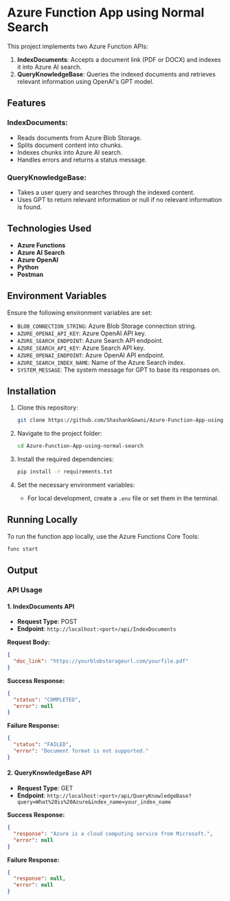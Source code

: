 # Azure Function App using Normal Search

This project implements two Azure Function APIs:

1. **IndexDocuments**: Accepts a document link (PDF or DOCX) and indexes it into Azure AI search.
2. **QueryKnowledgeBase**: Queries the indexed documents and retrieves relevant information using OpenAI's GPT model.

## Features

### **IndexDocuments**:
- Reads documents from Azure Blob Storage.
- Splits document content into chunks.
- Indexes chunks into Azure AI search.
- Handles errors and returns a status message.

### **QueryKnowledgeBase**:
- Takes a user query and searches through the indexed content.
- Uses GPT to return relevant information or null if no relevant information is found.

## Technologies Used
- **Azure Functions**
- **Azure AI Search**
- **Azure OpenAI**
- **Python**
- **Postman**

## Environment Variables
Ensure the following environment variables are set:
- `BLOB_CONNECTION_STRING`: Azure Blob Storage connection string.
- `AZURE_OPENAI_API_KEY`: Azure OpenAI API key.
- `AZURE_SEARCH_ENDPOINT`: Azure Search API endpoint.
- `AZURE_SEARCH_API_KEY`: Azure Search API key.
- `AZURE_OPENAI_ENDPOINT`: Azure OpenAI API endpoint.
- `AZURE_SEARCH_INDEX_NAME`: Name of the Azure Search index.
- `SYSTEM_MESSAGE`: The system message for GPT to base its responses on.

## Installation

1. Clone this repository:
    ```bash
    git clone https://github.com/ShashankGowni/Azure-Function-App-using-normal-search
    ```

2. Navigate to the project folder:
    ```bash
    cd Azure-Function-App-using-normal-search
    ```

3. Install the required dependencies:
    ```bash
    pip install -r requirements.txt
    ```

4. Set the necessary environment variables:
    - For local development, create a `.env` file or set them in the terminal.

## Running Locally
To run the function app locally, use the Azure Functions Core Tools:

```bash
func start
```

## Output  

### API Usage  

#### 1. IndexDocuments API  
- **Request Type**: POST  
- **Endpoint**: `http://localhost:<port>/api/IndexDocuments`  

**Request Body:**  
```json
{
  "doc_link": "https://yourblobstorageurl.com/yourfile.pdf"
}
```

**Success Response:**  
```json
{
  "status": "COMPLETED",
  "error": null
}
```

**Failure Response:**  
```json
{
  "status": "FAILED",
  "error": "Document format is not supported."
}
```

#### 2. QueryKnowledgeBase API  
- **Request Type**: GET  
- **Endpoint**: `http://localhost:<port>/api/QueryKnowledgeBase?query=What%20is%20Azure&index_name=your_index_name`  

**Success Response:**  
```json
{
  "response": "Azure is a cloud computing service from Microsoft.",
  "error": null
}
```

**Failure Response:**  
```json
{
  "response": null,
  "error": null
}
